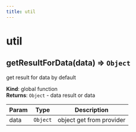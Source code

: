 ```yaml
---
title: util
---
```


# util

<a name="getResultForData"></a>

## getResultForData(data) ⇒ <code>Object</code>
get result for data by default

**Kind**: global function  
**Returns**: <code>Object</code> - data result or data  

| Param | Type | Description |
| --- | --- | --- |
| data | <code>Object</code> | object get from provider |

